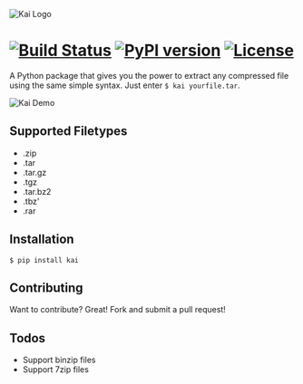 ![Kai Logo](media/logo.png)
# [![Build Status](https://travis-ci.org/brian-bates/kai.svg?branch=master)](https://travis-ci.org/brian-bates/kai) [![PyPI version](https://badge.fury.io/py/kai.svg)](https://badge.fury.io/py/kai) [![License](https://img.shields.io/badge/License-BSD%203--Clause-blue.svg)](https://opensource.org/licenses/BSD-3-Clause)

A Python package that gives you the power to extract any compressed file using the same simple syntax. Just enter `$ kai yourfile.tar`.

![Kai Demo](media/demo.gif)

## Supported Filetypes
 - .zip
 - .tar
 - .tar.gz
 - .tgz
 - .tar.bz2
 - .tbz'
 - .rar

## Installation
`$ pip install kai`

## Contributing
Want to contribute? Great! Fork and submit a pull request!


## Todos

 - Support binzip files
 - Support 7zip files
